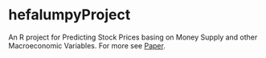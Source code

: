 # hefalumpyProject
An R project for Predicting Stock Prices basing on Money Supply and other Macroeconomic Variables. For more see [Paper](https://github.com/LukaszChrostowski/hefalumpyProject/blob/main/paper/paper.pdf).
